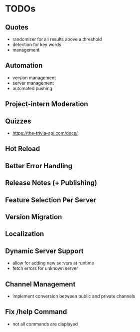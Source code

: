﻿# TODOs

## Quotes
- randomizer for all results above a threshold
- detection for key words
- management

## Automation
- version management
- server management
- automated pushing

## Project-intern Moderation

## Quizzes
- https://the-trivia-api.com/docs/

## Hot Reload

## Better Error Handling

## Release Notes (+ Publishing)

## Feature Selection Per Server

## Version Migration

## Localization

## Dynamic Server Support
- allow for adding new servers at runtime
- fetch errors for unknown server

## Channel Management
- implement conversion between public and private channels

## Fix /help Command
- not all commands are displayed